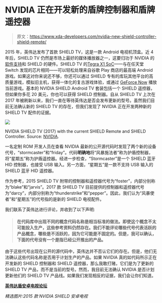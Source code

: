 # NVIDIA 正在开发新的盾牌控制器和盾牌遥控器

> 原文：<https://www.xda-developers.com/nvidia-new-shield-controller-shield-remote/>

2015 年，英伟达发布了首款 SHIELD TV，这是一款 Android 电视机顶盒。近 4 年后，SHIELD TV 仍然是市场上最好的媒体播放器之一，这要归功于 NVIDIA 的[软件支持](https://www.xda-developers.com/nvidia-shield-experience-7-2-3-xbox-elite/)和 SHIELD 的硬件。SHIELD TV 的[Tegra X1 SoC](https://www.xda-developers.com/nvidia-announces-the-powerful-tegra-x1-soc/)——与在任天堂 Switch 发现的芯片相同——可以轻松处理来自谷歌 Play 商店的最高端 Android 游戏。如果这对你来说还不够，你还可以通过 SHIELD 专有的库玩其他平台的高质量游戏，模拟旧主机，获得一体化的复古游戏体验，或通过 [GeForce Now](https://www.xda-developers.com/nvidia-shield-tv-pc-mac-geforce-now-beta-program/) 播放当前游戏。基本的 NVIDIA SHIELD Android TV 套装包括一个 SHIELD 遥控器，但如果你多花 20 美元，你也可以获得 SHIELD 控制器。自从 SHIELD TV 上次在 2017 年被刷新以来，我们一直在等待英伟达是否会发布更新的型号。虽然我们目前无法确认新的 SHIELD TV 的存在，但我们发现了 NVIDIA 正在开发两种新的 SHIELD TV 配件的证据。

 <picture>![](img/a1ca0c842ed07c726c86fb24f1b14abc.png)</picture> 

NVIDIA SHIELD TV (2017) with the current SHIELD Remote and SHIELD Controller. Source: [NVIDIA](https://www.nvidia.com/en-us/shield/shop/).

一名定制 ROM 开发人员在查看 NVIDIA 最新的公开源代码时发现了两个新的设备代号，“stormcaster”和“friday”。代码**明确地**将“风暴施法者”称为护盾控制器，将“星期五”称为护盾遥控器。经进一步检查，“Stormcaster”是一个 SHIELD 蓝牙 HID 控制器，也接受 USB 输入。另一方面，“星期五”是一款不支持 USB 输入的 SHIELD 蓝牙 HID 遥控器。

作为参考，2015 SHIELD TV 附带的控制器和遥控器代号为“foster”，内部分别称为“blake”和“jarvis”。2017 款 SHIELD TV 目前提供的控制器和遥控器代号为“darcy”，内部分别称为“thunderstrike”和“pepper”。因此，我们认为“风暴使者”和“星期五”的代号指的是新的 SHIELD 电视配件。

我们联系了英伟达进行评论，并收到了以下声明:

> #### 在代码库中出现不同的概念代码名称是相当标准的做法。即使这个概念不太可能投入生产，这些参考资料仍然存在。我们不能评论哪些代号代表活跃的产品概念，哪些是不活跃的，因为它可能是不固定的。但是，我可以确认，下面的代号没有一个是指已经公开推出的产品。

由于这些代号出现在公开的源代码中，英伟达并不否认它们的存在。但是，他们无法确认这些代码名称是否用于计划生产的产品。如果 NVIDIA 真的如代码所示正在开发新的 SHIELD 控制器和 SHIELD 遥控器，那么我敢打赌，它们是为了更新的 SHIELD TV 产品，而不是当前的型号。然而，我目前无法确认 NVIDIA 是否计划更新他们的 SHIELD TV 产品线。如果我们发现相反的证据，我们会让你们知道。

[**英伟达盾安卓电视论坛**](https://forum.xda-developers.com/shield-tv)

*精选图片:2015 款 NVIDIA SHIELD 安卓电视*